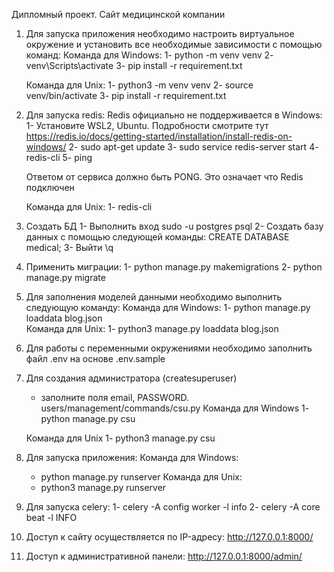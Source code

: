 Дипломный проект. Сайт медицинской компании

1. Для запуска приложения необходимо настроить виртуальное окружение и установить все необходимые зависимости с помощью команд:
    Команда для Windows:
    1- python -m venv venv
    2- venv\Scripts\activate
    3- pip install -r requirement.txt

    Команда для Unix:
    1- python3 -m venv venv
    2- source venv/bin/activate 
    3- pip install -r requirement.txt

2. Для запуска redis:
    Redis официально не поддерживается в Windows: 
    1- Установите WSL2, Ubuntu. Подробности смотрите тут https://redis.io/docs/getting-started/installation/install-redis-on-windows/
    2- sudo apt-get update
    3- sudo service redis-server start
    4- redis-cli
    5- ping

    Ответом от сервиса должно быть PONG. Это означает что Redis подключен

    Команда для Unix:
    1- redis-cli

3. Создать БД
    1- Выполнить вход
    sudo -u postgres psql
    2- Cоздать базу данных с помощью следующей команды:
    CREATE DATABASE medical;
    3- Выйти
    \q

4. Применить миграции:
    1-  python manage.py makemigrations
    2-  python manage.py migrate

 
 
5. Для заполнения моделей данными необходимо выполнить следующую команду:
    Команда для Windows:
    1-  python manage.py loaddata blog.json  
    Команда для Unix:
    1- python3 manage.py loaddata blog.json
    
6. Для работы с переменными окружениями необходимо заполнить файл .env на основе .env.sample

7. Для создания администратора (createsuperuser)
   - заполните поля email, PASSWORD. users/management/commands/csu.py
   Команда для Windows
   1- python manage.py csu

    Команда для Unix
   1- python3 manage.py csu
8. Для запуска приложения:
   Команда для Windows:
      - python manage.py runserver
   Команда для Unix:
      - python3 manage.py runserver
8. Для запуска celery:
   1- celery -A config worker -l info
   2- celery -A core beat -l INFO     
10. Доступ к сайту осуществляется по IP-адресу: http://127.0.0.1:8000/  
11. Доступ к административной панели: http://127.0.0.1:8000/admin/











